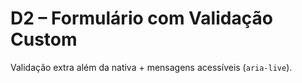 # D2 – Formulário com Validação Custom

Validação extra além da nativa + mensagens acessíveis (`aria-live`).